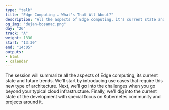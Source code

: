 ```yaml
---
type: "talk"
title: "Edge Computing … What's That All About?"
description: "All the aspects of Edge computing, it's current state and the future trends."
og_img: "dejan-bosanac.png"
day: "26"
track: "A"
weight: 1330
start: "13:30"
end: "14:05"
outputs:
- html
- calendar
---
```


The session will summarize all the aspects of Edge computing, its current state and future trends. We'll start by introducing use cases that require this new type of architecture. Next, we'll go into the challenges when you go beyond your typical cloud infrastructure. Finally, we'll dig into the current state of the development with special focus on Kubernetes community and projects around it.

<!--
There's a new trend emerging where developers are trying to put their services closer and  closer to the users and devices they are connecting. For that they need to step out of the cloud infrastructure and deploy in the more distributed environments. But of course, we still want to keep all the tools and comfort we're used to developing pure cloud-native native solutions. Enter the Edge Computing, trying to extend cloud-native computing beyond the data center. In this session, we'll try to get you interested into this topic, talking about why and how you can start introducing Edge computing into your projects.
-->
